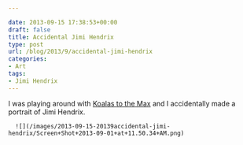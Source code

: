 ```yaml
---

date: 2013-09-15 17:38:53+00:00
draft: false
title: Accidental Jimi Hendrix
type: post
url: /blog/2013/9/accidental-jimi-hendrix
categories:
- Art
tags:
- Jimi Hendrix
---
```


I was playing around with [Koalas to the Max](http://koalastothemax.com) and I accidentally made a portrait of Jimi Hendrix.


  
      ![](/images/2013-09-15-20139accidental-jimi-hendrix/Screen+Shot+2013-09-01+at+11.50.34+AM.png)


